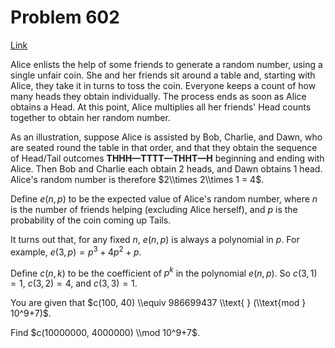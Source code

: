 # Problem 602

[Link](https://projecteuler.net/problem=602)

Alice enlists the help of some friends to generate a random number, using a single unfair coin. She and her friends sit around a table and, starting with Alice, they take it in turns to toss the coin. Everyone keeps a count of how many heads they obtain individually. The process ends as soon as Alice obtains a Head. At this point, Alice multiplies all her friends' Head counts together to obtain her random number. 

As an illustration, suppose Alice is assisted by Bob, Charlie, and Dawn, who are seated round the table in that order, and that they obtain the sequence of Head/Tail outcomes **THHH—TTTT—THHT—H** beginning and ending with Alice. Then Bob and Charlie each obtain 2 heads, and Dawn obtains 1 head. Alice's random number is therefore $2\\times 2\\times 1 = 4$. 

Define $e(n, p)$ to be the expected value of Alice's random number, where $n$ is the number of friends helping (excluding Alice herself), and $p$ is the probability of the coin coming up Tails. 

It turns out that, for any fixed $n$, $e(n, p)$ is always a polynomial in $p$. For example, $e(3, p) = p^3 + 4p^2 + p$. 

Define $c(n, k)$ to be the coefficient of $p^k$ in the polynomial $e(n, p)$. So $c(3, 1) = 1$, $c(3, 2) = 4$, and $c(3, 3) = 1$. 

You are given that $c(100, 40) \\equiv 986699437 \\text{ } (\\text{mod } 10^9+7)$. 

Find $c(10000000, 4000000) \\mod 10^9+7$.